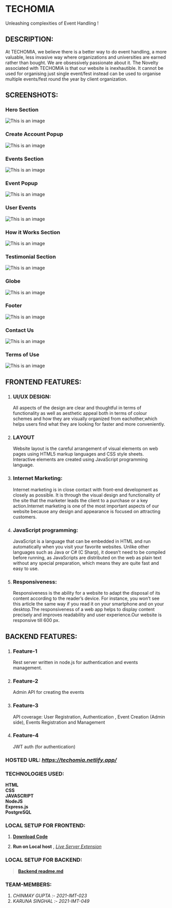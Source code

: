 # TECHOMIA

Unleashing complexities of Event Handling !

## DESCRIPTION:

At TECHOMIA, we believe there is a better way to do event handling, a more valuable, less invasive way where organizations and universities are earned rather than bought. We are obsessively passionate about it. The Novelty associated with TECHOMIA is that our website is inexhautible. It cannot be used for organising just single event/fest instead can be used to organise multiple events/fest round the year by client organization.

## SCREENSHOTS:

### Hero Section

![This is an image](./readme_img/hero.png)

### Create Account Popup

![This is an image](./readme_img/create-account.png)

### Events Section

![This is an image](./readme_img/eve-section.png)

### Event Popup

![This is an image](./readme_img/events-popup.png)

### User Events

![This is an image](./readme_img/user-events.png)

### How it Works Section

![This is an image](./readme_img/how-it-works.png)

### Testimonial Section

![This is an image](./readme_img/testimonial.png)

### Globe

![This is an image](./readme_img/globe.png)

### Footer

![This is an image](./readme_img/footer.png)

### Contact Us

![This is an image](./readme_img/contact-us.png)

### Terms of Use

![This is an image](./readme_img/tou.png)

## FRONTEND FEATURES:

1. ### UI/UX DESIGN:

   All aspects of the design are clear and thoughtful in terms of functionality as well as aesthetic appeal both in terms of colour schemes and how
   they are visually organized from eachother,which helps users find what they are looking for faster and more conveniently.

2. ### LAYOUT

   Website layout is the careful arrangement of visual elements on web pages using HTML5 markup languages ​​and CSS style sheets. Interactive elements are created using JavaScript programming language.

3. ### Internet Marketing:

   Internet marketing is in close contact with front-end development as closely as possible. It is through the visual design and functionality of the site that the marketer leads the client to a purchase or a key action.Internet marketing is one of the most important aspects of our website because any design and appearance is focused on attracting customers.

4. ### JavaScript programming:

   JavaScript is a language that can be embedded in HTML and run automatically when you visit your favorite websites. Unlike other languages ​​such as Java or C# (C Sharp), it doesn’t need to be compiled before running, as JavaScripts are distributed on the web as plain text without any special preparation, which means they are quite fast and easy to use.

5. ### Responsiveness:
   Responsiveness is the ability for a website to adapt the disposal of its content according to the reader’s device. For instance, you won’t see this article the same way if you read it on your smartphone and on your desktop.The responsiveness of a web app helps to display content precisely and improves readability and user experience.Our website is responsive till 600 px.

## BACKEND FEATURES:

1. ### Feature-1

   Rest server written in node.js for authentication and events management.

2. ### Feature-2

   Admin API for creating the events

3. ### Feature-3

   API coverage: User Registration, Authentication , Event Creation (Admin side), Events Registration and Management

4. ### Feature-4

   JWT auth (for authentication)

### HOSTED URL: *https://techomia.netlify.app/*

### TECHNOLOGIES USED:

**HTML**  
 **CSS**  
**JAVASCRIPT**  
 **NodeJS**  
**Express.js**  
 **PostgreSQL**

### LOCAL SETUP FOR FRONTEND:

1. [**Download Code**](https://github.com/chinmay-gupta-2003/Webkriti_Frontend-2022/archive/refs/heads/master.zip)

2. **Run on Local host** , [_Live Server Extension_](https://marketplace.visualstudio.com/items?itemName=ritwickdey.LiveServer)

### LOCAL SETUP FOR BACKEND:

> [**Backend readme.md**](https://github.com/chinmay-gupta-2003/Webkriti_Backend-2022/blob/master/readme.md)

### TEAM-MEMBERS:

1. _CHINMAY GUPTA :- 2021-IMT-023_
2. _KARUNA SINGHAL :- 2021-IMT-049_

